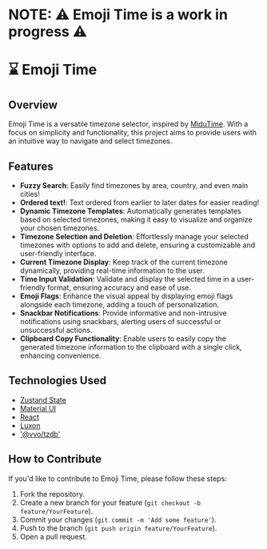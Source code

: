 # NOTE: ⚠ Emoji Time is a work in progress ⚠

# ⌛ Emoji Time

## Overview

Emoji Time is a versatile timezone selector, inspired by [MiduTime](https://midutime.netlify.app/). With a focus on simplicity and functionality, this project aims to provide users with an intuitive way to navigate and select timezones.

## Features

- **Fuzzy Search**: Easily find timezones by area, country, and even main cities!
- **Ordered text!**: Text ordered from earlier to later dates for easier reading!
- **Dynamic Timezone Templates**: Automatically generates templates based on selected timezones, making it easy to visualize and organize your chosen timezones.
- **Timezone Selection and Deletion**: Effortlessly manage your selected timezones with options to add and delete, ensuring a customizable and user-friendly interface.
- **Current Timezone Display**: Keep track of the current timezone dynamically, providing real-time information to the user.
- **Time Input Validation**: Validate and display the selected time in a user-friendly format, ensuring accuracy and ease of use.
- **Emoji Flags**: Enhance the visual appeal by displaying emoji flags alongside each timezone, adding a touch of personalization.
- **Snackbar Notifications**: Provide informative and non-intrusive notifications using snackbars, alerting users of successful or unsuccessful actions.
- **Clipboard Copy Functionality**: Enable users to easily copy the generated timezone information to the clipboard with a single click, enhancing convenience.

## Technologies Used

- [Zustand State](https://github.com/pmndrs/zustand)
- [Material UI](https://material-ui.com/)
- [React](https://reactjs.org/)
- [Luxon](https://moment.github.io/luxon/)
- ['@vvo/tzdb'](https://github.com/vvo/tzdb)


## How to Contribute

If you'd like to contribute to Emoji Time, please follow these steps:

1. Fork the repository.
2. Create a new branch for your feature (`git checkout -b feature/YourFeature`).
3. Commit your changes (`git commit -m 'Add some feature'`).
4. Push to the branch (`git push origin feature/YourFeature`).
5. Open a pull request.